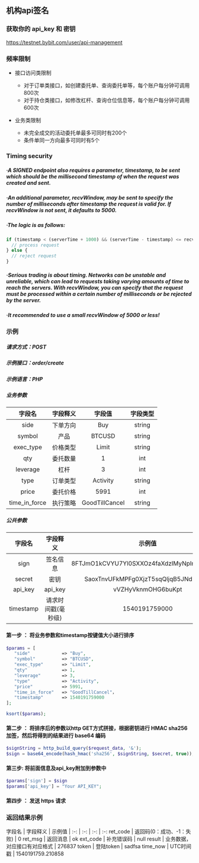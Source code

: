 ## 机构api签名
### 获取你的 api_key 和 密钥
<a href="https://testnet.bybit.com/user/api-management">https://testnet.bybit.com/user/api-management</a>

### 频率限制

* 接口访问类限制
  * 对于订单类接口，如创建委托单、查询委托单等，每个账户每分钟可调用800次
  * 对于持仓类接口，如修改杠杆、查询仓位信息等，每个账户每分钟可调用600次

* 业务类限制
  * 未完全成交的活动委托单最多可同时有200个
  * 条件单同一方向最多可同时有5个

### Timing security

##### ·A SIGNED endpoint also requires a parameter, timestamp, to be sent which should be the millisecond timestamp of when the request was created and sent.
##### ·An additional parameter, recvWindow, may be sent to specify the number of milliseconds after timestamp the request is valid for. If recvWindow is not sent, it defaults to 5000.
##### ·The logic is as follows:
```php
if (timestamp < (serverTime + 1000) && (serverTime - timestamp) <= recvWindow) {
  // process request
} else {
  // reject request
}
```
##### ·Serious trading is about timing. Networks can be unstable and unreliable, which can lead to requests taking varying amounts of time to reach the servers. With recvWindow, you can specify that the request must be processed within a certain number of milliseconds or be rejected by the server.

##### ·It recommended to use a small recvWindow of 5000 or less!

### 示例
##### 请求方式：POST
##### 示例接口：order/create
##### 示例语言：PHP
##### 业务参数
字段名 | 字段释义 | 字段值 | 字段类型
:-: | :-: | :-: | :-:
side | 下单方向 | Buy | string
symbol | 产品 | BTCUSD | string
exec_type | 价格类型 | Limit | string
qty | 委托数量 | 1 | int
leverage | 杠杆 | 3 | int
type | 订单类型 | Activity | string
price | 委托价格 | 5991 | int
time_in_force | 执行策略 | GoodTillCancel | string

##### 公共参数
字段名 | 字段释义 | 示例值 | 字段类型
:-: | :-: | :-: | :-:
sign | 签名信息 | 8FTJmO1kCVYU7Yl0SXXOz4faXdzIMyNpInftul3Civc= | string
secret| 密钥 | SaoxTnvUFkMPFg0XjzT5sqQljqB5JNd2633L | string
api_key | api_key | vVZHyVknmOHG6buKpt | string
timestamp | 请求时间戳(毫秒级) | 1540191759000 | int

#### 第一步 ： 将业务参数和timestamp按键值大小进行排序
```php
$params = [
   "side"            => "Buy",
   "symbol"          => "BTCUSD",
   "exec_type"       => "Limit",
   "qty"             => 1,
   "leverage"        => 3,
   "type"            => "Activity",
   "price"           => 5991,
   "time_in_force"   => "GoodTillCancel"，
   "timestamp"       => 1540191759000
];

ksort($params);
```

#### 第二步 ： 将排序后的参数以http GET方式拼接，根据密钥进行 HMAC sha256 加签，然后将得到的结果进行 base64 编码

```php
$signString = http_build_query($request_data, '&');
$sign = base64_encode(hash_hmac('sha256', $signString, $secret, true));
```

#### 第三步: 将前面信息及api_key附加到参数中
```php
$params['sign'] = $sign
$params['api_key'] = "Your API_KEY";
```

#### 第四步 ： 发送 https 请求

### 返回结果示例

字段名 | 字段释义 | 示例值 |
:-: | :-: | :-: | :-:
ret_code | 返回码(0：成功、-1：失败) | 0 
ret_msg | 返回消息 | ok 
ext_code | 补充错误码 | null 
result | 业务数据，对应接口有对应格式 | 276837 
token | 登陆token | sadfsa
time_now | UTC时间戳 | 1540191759.210858
